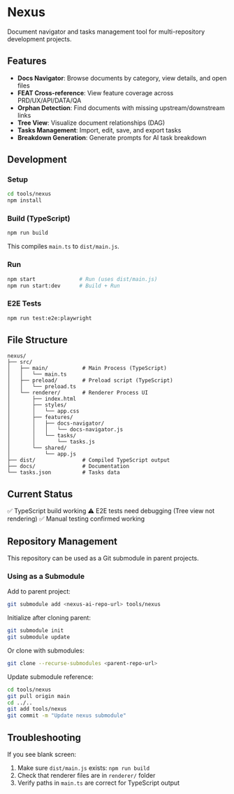 # Nexus

Document navigator and tasks management tool for multi-repository development projects.

## Features

- **Docs Navigator**: Browse documents by category, view details, and open files
- **FEAT Cross-reference**: View feature coverage across PRD/UX/API/DATA/QA
- **Orphan Detection**: Find documents with missing upstream/downstream links
- **Tree View**: Visualize document relationships (DAG)
- **Tasks Management**: Import, edit, save, and export tasks
- **Breakdown Generation**: Generate prompts for AI task breakdown

## Development

### Setup

```bash
cd tools/nexus
npm install
```

### Build (TypeScript)

```bash
npm run build
```

This compiles `main.ts` to `dist/main.js`.

### Run

```bash
npm start              # Run (uses dist/main.js)
npm run start:dev      # Build + Run
```

### E2E Tests

```bash
npm run test:e2e:playwright
```

## File Structure

```
nexus/
├── src/
│   ├── main/           # Main Process (TypeScript)
│   │   └── main.ts
│   ├── preload/        # Preload script (TypeScript)
│   │   └── preload.ts
│   └── renderer/       # Renderer Process UI
│       ├── index.html
│       ├── styles/
│       │   └── app.css
│       ├── features/
│       │   ├── docs-navigator/
│       │   │   └── docs-navigator.js
│       │   └── tasks/
│       │       └── tasks.js
│       └── shared/
│           └── app.js
├── dist/               # Compiled TypeScript output
├── docs/               # Documentation
└── tasks.json          # Tasks data
```

## Current Status

✅ TypeScript build working
⚠️ E2E tests need debugging (Tree view not rendering)
✅ Manual testing confirmed working

## Repository Management

This repository can be used as a Git submodule in parent projects.

### Using as a Submodule

Add to parent project:
```bash
git submodule add <nexus-ai-repo-url> tools/nexus
```

Initialize after cloning parent:
```bash
git submodule init
git submodule update
```

Or clone with submodules:
```bash
git clone --recurse-submodules <parent-repo-url>
```

Update submodule reference:
```bash
cd tools/nexus
git pull origin main
cd ../..
git add tools/nexus
git commit -m "Update nexus submodule"
```

## Troubleshooting

If you see blank screen:
1. Make sure `dist/main.js` exists: `npm run build`
2. Check that renderer files are in `renderer/` folder
3. Verify paths in `main.ts` are correct for TypeScript output

